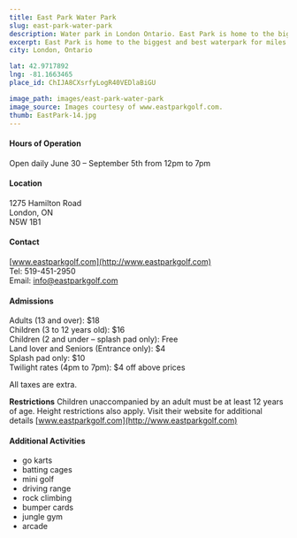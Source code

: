 ```yaml
---
title: East Park Water Park
slug: east-park-water-park
description: Water park in London Ontario. East Park is home to the biggest and best waterpark for miles around!
excerpt: East Park is home to the biggest and best waterpark for miles around!
city: London, Ontario

lat: 42.9717892
lng: -81.1663465
place_id: ChIJA8CXsrfyLogR40VEDlaBiGU

image_path: images/east-park-water-park
image_source: Images courtesy of www.eastparkgolf.com.
thumb: EastPark-14.jpg
---
```


#### Hours of Operation
Open daily June 30 – September 5th from 12pm to 7pm 

#### Location
1275 Hamilton Road  
London, ON  
N5W 1B1

#### Contact
[www.eastparkgolf.com](http://www.eastparkgolf.com)  
Tel: 519-451-2950  
Email: info@eastparkgolf.com

#### Admissions
Adults (13 and over): $18  
Children (3 to 12 years old): $16  
Children (2 and under – splash pad only): Free  
Land lover and Seniors (Entrance only): $4  
Splash pad only: $10  
Twilight rates (4pm to 7pm): $4 off above prices 

All taxes are extra. 

**Restrictions**
Children unaccompanied by an adult must be at least 12 years of age. Height restrictions also apply.  Visit their website for additional details [www.eastparkgolf.com](http://www.eastparkgolf.com)


#### Additional Activities
- go karts
- batting cages
- mini golf
- driving range
- rock climbing
- bumper cards
- jungle gym
- arcade 

